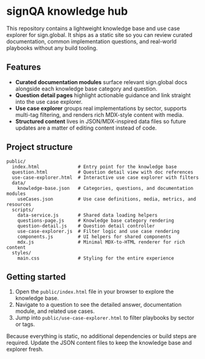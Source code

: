 # signQA knowledge hub

This repository contains a lightweight knowledge base and use case explorer for sign.global. It ships as a static site so you can review curated documentation, common implementation questions, and real-world playbooks without any build tooling.

## Features

- **Curated documentation modules** surface relevant sign.global docs alongside each knowledge base category and question.
- **Question detail pages** highlight actionable guidance and link straight into the use case explorer.
- **Use case explorer** groups real implementations by sector, supports multi-tag filtering, and renders rich MDX-style content with media.
- **Structured content** lives in JSON/MDX-inspired data files so future updates are a matter of editing content instead of code.

## Project structure

```
public/
  index.html              # Entry point for the knowledge base
  question.html           # Question detail view with doc references
  use-case-explorer.html  # Interactive use case explorer with filters
  data/
    knowledge-base.json   # Categories, questions, and documentation modules
    useCases.json         # Use case definitions, media, metrics, and resources
  scripts/
    data-service.js       # Shared data loading helpers
    questions-page.js     # Knowledge base category rendering
    question-detail.js    # Question detail controller
    use-case-explorer.js  # Filter logic and use case rendering
    components.js         # UI helpers for shared components
    mdx.js                # Minimal MDX-to-HTML renderer for rich content
  styles/
    main.css              # Styling for the entire experience
```

## Getting started

1. Open the `public/index.html` file in your browser to explore the knowledge base.
2. Navigate to a question to see the detailed answer, documentation module, and related use cases.
3. Jump into `public/use-case-explorer.html` to filter playbooks by sector or tags.

Because everything is static, no additional dependencies or build steps are required. Update the JSON content files to keep the knowledge base and explorer fresh.
